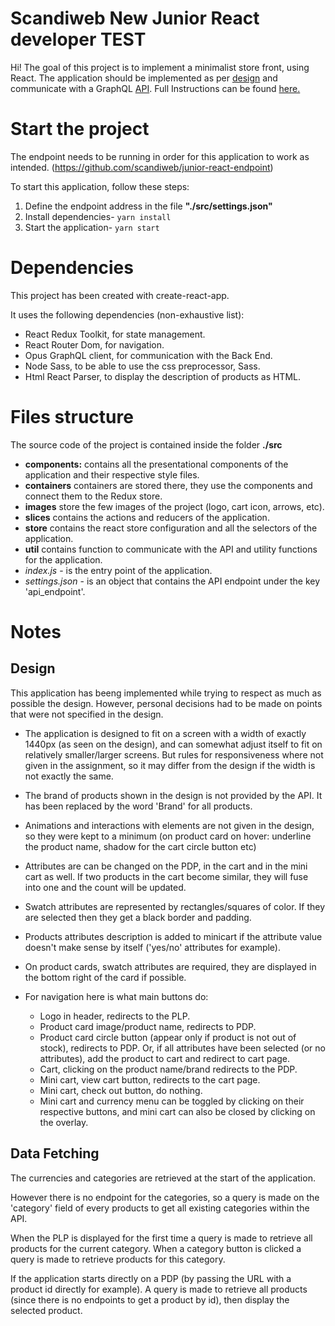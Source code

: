# Scandiweb New Junior React developer TEST

Hi! The goal of this project is to implement a minimalist store front, using React.
The application should be implemented as per [design](https://www.figma.com/file/MSyCAqVy1UgNap0pvqH6H3/Junior-Frontend-Test-Designs-%28Public%29?node-id=0:1) and communicate with a GraphQL [API](https://github.com/scandiweb/junior-react-endpoint).
Full Instructions can be found [here.](https://www.notion.so/New-Junior-React-developer-TEST-39f601f8aa3f48ac88c4a8fefda304c1)


# Start the project

The endpoint needs to be running in order for this application to work as intended.
(https://github.com/scandiweb/junior-react-endpoint)


To start this application, follow these steps:

1. Define the endpoint address in the file **"./src/settings.json"**
2.  Install dependencies- `yarn install`
3.  Start the application- `yarn start`

# Dependencies

This project has been created with create-react-app.

It uses the following dependencies (non-exhaustive list):

 - React Redux Toolkit, for state management.
 - React Router Dom, for navigation.
 - Opus GraphQL client, for communication with the Back End.
 - Node Sass, to be able to use the css preprocessor, Sass.
 - Html React Parser, to display the description of products as HTML.

# Files structure

The source code of the project is contained inside the folder **./src**

 - **components:** contains all the presentational components of the application and their respective style files.
 - **containers** containers are stored there, they use the components and connect them to the Redux store.
 - **images** store the few images of the project (logo, cart icon, arrows, etc).
 - **slices** contains the actions and reducers of the application.
 - **store** contains the react store configuration and all the selectors of the application.
 - **util**  contains function to communicate with the API and utility functions for the application.
 - *index.js* - is the entry point of the application.
 - *settings.json* - is an object that contains the API endpoint under the key 'api_endpoint'.

# Notes

## Design

This application has beeng implemented while trying to respect as much as possible the design.
However, personal decisions had to be made on points that were not specified in the design.

 - The application is designed to fit on a screen with a width of exactly 1440px (as seen on the design), and can somewhat adjust itself to fit on relatively smaller/larger screens. But rules for responsiveness where not given in the assignment, so it may differ from the design if the width is not exactly the same.
 
 - The brand of products shown in the design is not provided by the API. It has been replaced by the word 'Brand' for all products.
 - Animations and interactions with elements are not given in the design, so they were kept to a minimum (on product card on hover: underline the product name, shadow for the cart circle button etc)
 - Attributes are can be changed on the PDP, in the cart and in the mini cart as well. If two products in the cart become similar, they will fuse into one and the count will be updated.
 - Swatch attributes are represented by rectangles/squares of color. If they are selected then they get a black border and padding.
 - Products attributes description is added to minicart if the attribute value doesn't make sense by itself ('yes/no' attributes for example).
 - On product cards, swatch attributes are required, they are displayed in the bottom right of the card if possible.
 
 - For navigation here is what main buttons do:
	 - Logo in header, redirects to the PLP.
	 - Product card image/product name, redirects to PDP.
	 - Product card circle button (appear only if product is not out of stock), redirects to PDP. Or, if all attributes have been selected (or no attributes), add the product to cart and redirect to cart page.
	 - Cart, clicking on the product name/brand redirects to the PDP.
	 - Mini cart, view cart button, redirects to the cart page.
	 - Mini cart, check out button, do nothing.
	 - Mini cart and currency menu can be toggled by clicking on their respective buttons, and mini cart can also be closed by clicking on the overlay.

## Data Fetching

The currencies and categories are retrieved at the start of the application.

However there is no endpoint for the categories, so a query is made on the 'category' field of every products to get all existing categories within the API.

When the PLP is displayed for the first time a query is made to retrieve all products for the current category.
When a category button is clicked a query is made to retrieve products for this category.

If the application starts directly on a PDP (by passing the URL with a product id directly for example). A query is made to retrieve all products (since there is no endpoints to get a product by id), then display the selected product.
